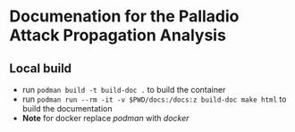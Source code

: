 # Documenation for the Palladio Attack Propagation Analysis

## Local build

* run `podman build -t build-doc .` to build the container
* run `podman run --rm -it -v $PWD/docs:/docs:z build-doc make html` to build the documentation
* **Note** for docker replace *podman* with *docker*

